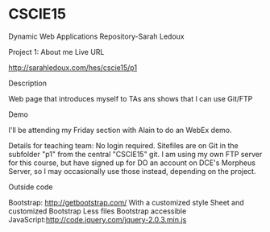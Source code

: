 CSCIE15
=======

Dynamic Web Applications Repository-Sarah Ledoux

Project 1: About me
Live URL

http://sarahledoux.com/hes/cscie15/p1

Description

Web page that introduces myself to TAs ans shows that I can use Git/FTP

Demo

I'll be attending my Friday section with Alain to do an WebEx demo.

Details for teaching team:
No login required.
Sitefiles are on Git in the subfolder "p1" from the central "CSCIE15" git.
I am using my own FTP server for this course, but have signed up for DO an account on DCE's Morpheus Server, so I may occasionally use those instead, depending on the project.

Outside code

Bootstrap: http://getbootstrap.com/
With a customized style Sheet and customized Bootstrap Less files
Bootstrap accessible JavaScript:http://code.jquery.com/jquery-2.0.3.min.js